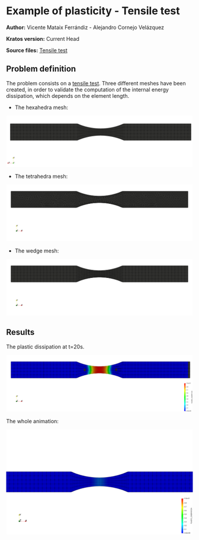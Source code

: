 # Example of plasticity - Tensile test

**Author:** Vicente Mataix Ferrándiz - Alejandro Cornejo Velázquez

**Kratos version:** Current Head

**Source files:** [Tensile test](https://github.com/KratosMultiphysics/Examples/tree/master/structural_mechanics/use_cases/tensile_test_example/source)

## Problem definition

The problem consists on a [tensile test](https://en.wikipedia.org/wiki/Tensile_testing).  Three different meshes have been created, in order to validate the computation of the internal energy dissipation, which depends on the element length.

- The hexahedra mesh:

<img src="data/hexa_mesh.png" width="600">

- The tetrahedra mesh:

<img src="data/tetra_mesh.png" width="600">

- The wedge mesh:

<img src="data/wedge_mesh.png" width="600">

## Results

The plastic dissipation at t=20s.

<img src="data/plastic_dissipation_20.png" width="600">

The whole animation:

<img src="data/animation.gif" width="600">


